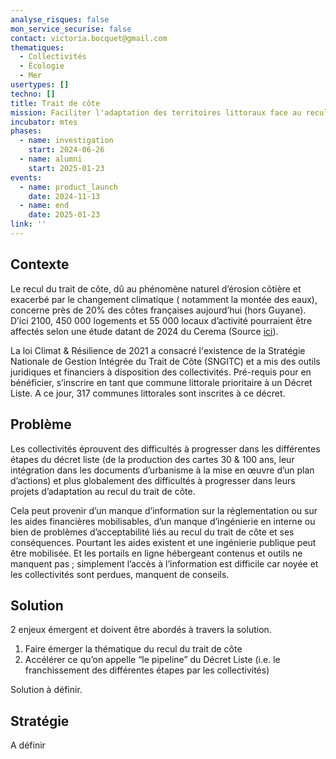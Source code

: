 ```yaml
---
analyse_risques: false
mon_service_securise: false
contact: victoria.bocquet@gmail.com
thematiques:
  - Collectivités
  - Écologie
  - Mer
usertypes: []
techno: []
title: Trait de côte
mission: Faciliter l'adaptation des territoires littoraux face au recul du trait de côte
incubator: mtes
phases:
  - name: investigation
    start: 2024-06-26
  - name: alumni
    start: 2025-01-23
events:
  - name: product_launch
    date: 2024-11-13
  - name: end
    date: 2025-01-23
link: ''
---
```

## Contexte

Le recul du trait de côte, dû au phénomène naturel d’érosion côtière et exacerbé par le changement climatique ( notamment la montée des eaux), concerne près de 20% des côtes françaises aujourd’hui (hors Guyane). D’ici 2100, 450 000 logements et 55 000 locaux d’activité pourraient être affectés selon une étude datant de 2024 du Cerema (Source [ici](https://www.adaptation-changement-climatique.gouv.fr/dossiers-thematiques/impacts/erosion-du-littoral)).

La loi Climat & Résilience de 2021 a consacré l'existence de la Stratégie Nationale de Gestion Intégrée du Trait de Côte (SNGITC) et a mis des outils juridiques et financiers à disposition des collectivités. Pré-requis pour en bénéficier, s’inscrire en tant que commune littorale prioritaire à un Décret Liste. A ce jour, 317 communes littorales sont inscrites à ce décret. 

## Problème

Les collectivités éprouvent des difficultés à progresser dans les différentes étapes du décret liste (de la production des cartes 30 & 100 ans, leur intégration dans les documents d’urbanisme à la mise en œuvre d’un plan d’actions) et plus globalement des difficultés à progresser dans leurs projets d’adaptation au recul du trait de côte. 

Cela peut provenir d’un manque d’information sur la réglementation ou sur les aides financières mobilisables, d’un manque d’ingénierie en interne ou bien de problèmes d’acceptabilité liés au recul du trait de côte et ses conséquences. Pourtant les aides existent et une ingénierie publique peut être mobilisée. Et les portails en ligne hébergeant contenus et outils ne manquent pas ; simplement l’accès à l’information est difficile car noyée et les collectivités sont perdues, manquent de conseils.

## Solution

2 enjeux émergent et doivent être abordés à travers la solution.
1. Faire émerger la thématique du recul du trait de côte
2. Accélérer ce qu’on appelle “le pipeline” du Décret Liste (i.e. le franchissement des différentes étapes par les collectivités)

Solution à définir.

## Stratégie

A définir